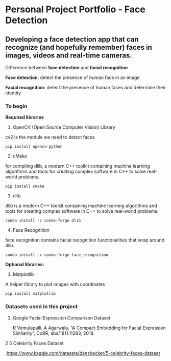 # Personal Project Portfolio - Face Detection
## Developing a face detection app that can recognize (and hopefully remember) faces in images, videos and real-time cameras.

Difference between **face detection** and **facial recognition**

**Face detection**: detect the presence of human face in an image

**Facial recognition**: detect the presence of human faces *and* determine their identity
 
### To begin

**Required libraries**
1. OpenCV (Open Source Computer Vision) Library

cv2 is the module we need to detect faces

```
pip install opencv-python
```
2. cMake

for compiling dlib, a modern C++ toolkit containing machine learning algorithms and
tools for creating complex software in C++ to solve real-world problems.

```
pip install cmake
```
3. dlib

dlib is a modern C++ toolkit containing machine learning algorithms and
tools for creating complex software in C++ to solve real-world problems.

```
conda install -c conda-forge dlib
```
4. Face Recognition

face recognition contains facial recognition functionalities that wrap around dlib.

```
conda install -c conda-forge face_recognition
```
**Optional libraries:**
1. Matplotlib

A helper library to plot images with coordinates

```
pip install matplotlib
```


### Datasets used in this project
1. Google Facial Expression Comparison Dataset

   R Vemulapalli, A Agarwala, “A Compact Embedding for Facial Expression Similarity”, CoRR, abs/1811.11283, 2018.
 
 2 5 Celebrity Faces Dataset
 
   .https://www.kaggle.com/datasets/dansbecker/5-celebrity-faces-dataset
